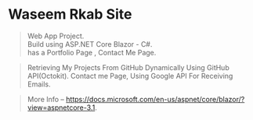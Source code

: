 # Waseem Rkab Site

>Web App Project.<br>
>Build using ASP.NET Core Blazor - C#.<br>
>has a Portfolio Page , Contact Me Page.<br>

>Retrieving My Projects From GitHub Dynamically Using GitHub API(Octokit).
>Contact me Page, Using Google API For Receiving Emails.

>More Info – https://docs.microsoft.com/en-us/aspnet/core/blazor/?view=aspnetcore-3.1.
